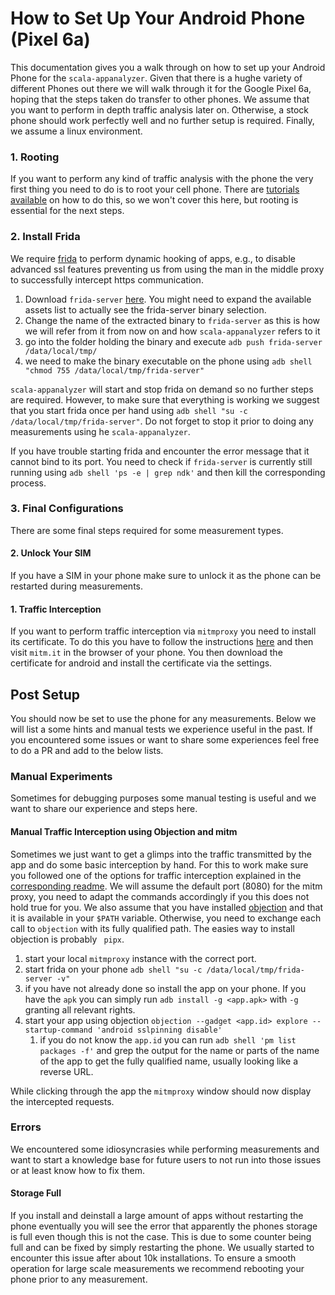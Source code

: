 # How to Set Up Your Android Phone (Pixel 6a)

This documentation gives you a walk through on how to set up your Android Phone for the `scala-appanalyzer`.
Given that there is a hughe variety of different Phones out there we will walk through it for the Google Pixel 6a, 
hoping that the steps taken do transfer to other phones.
We assume that you want to perform in depth traffic analysis later on. Otherwise, a stock phone should work perfectly 
well and no further setup is required.
Finally, we assume a linux environment.

### 1. Rooting

If you want to perform any kind of traffic analysis with the phone the very first thing you need to do is to root your 
cell phone.
There are [tutorials available](https://www.xda-developers.com/how-to-unlock-bootloader-root-magisk-google-pixel-6a/) on how to do this, so we won't cover this here, but rooting is essential for the 
next steps.

### 2. Install Frida

We require [frida](https://frida.re/docs/android/) to perform dynamic hooking of apps, e.g., to disable advanced ssl 
features preventing us from using the man in the middle proxy to successfully intercept https communication.

1. Download `frida-server` [here](https://github.com/frida/frida/releases). You might need to expand the available 
assets list to actually see the frida-server binary selection.
2. Change the name of the extracted binary to `frida-server` as this is how we will refer from it from now on and 
how `scala-appanalyzer` refers to it
3. go into the folder holding the binary and execute `adb push frida-server /data/local/tmp/`
4. we need to make the binary executable on the phone using `adb shell "chmod 755 /data/local/tmp/frida-server"`

`scala-appanalyzer` will start and stop frida on demand so no further steps are required. However, to make sure that 
everything is working we suggest that you start frida once per hand
using `adb shell "su -c /data/local/tmp/frida-server"`. Do not forget to stop it prior to doing any measurements using 
he `scala-appanalyzer`.

If you have trouble starting frida and encounter the error message that it cannot bind to its port. You need to check 
if `frida-server` is currently still running using `adb shell 'ps -e | grep ndk'` and then kill the 
corresponding process.

### 3. Final Configurations

There are some final steps required for some measurement types.

#### 2. Unlock Your SIM

If you have a SIM in your phone make sure to unlock it as the phone can be restarted during measurements.

#### 1. Traffic Interception

If you want to perform traffic interception via `mitmproxy` you need to install its certificate. To do this you have
to follow the instructions [here](./TRAFFIC_INTERCEPTION.md) and then visit `mitm.it` in the browser of your phone.
You then download the certificate for android and install the certificate via the settings.

## Post Setup

You should now be set to use the phone for any measurements. Below we will list a some hints and manual tests we 
experience useful in the past. If you encountered some issues or want to share some experiences feel free to do a PR
and add to the below lists.

### Manual Experiments

Sometimes for debugging purposes some manual testing is useful and we want to share our experience and steps here.

#### Manual Traffic Interception using Objection and mitm

Sometimes we just want to get a glimps into the traffic transmitted by the app and do some basic interception by hand.
For this to work make sure you followed one of the options for traffic interception explained in the 
[corresponding readme](./TRAFFIC_INTERCEPTION.md). We will assume the default port (8080) for the mitm proxy, you need to
adapt the commands accordingly if you this does not hold true for you. We also assume that you have installed 
[objection](https://github.com/sensepost/objection) and that it is available in your `$PATH` variable. Otherwise, you
need to exchange each call to `objection` with its fully qualified path. The easies way to install objection is 
probably ` pipx`.

1. start your local `mitmproxy` instance with the correct port. 
2. start frida on your phone `adb shell "su -c /data/local/tmp/frida-server -v"`
3. if you have not already done so install the app on your phone. If you have the `apk` you can simply run
`adb install -g <app.apk>` with `-g`  granting all relevant rights.
4. start your app using objection `objection --gadget <app.id> explore --startup-command 'android sslpinning disable'`
    1. if you do not know the `app.id` you can run `adb shell 'pm list packages -f'` and grep the output for the name or 
        parts of the name of the app to get the fully qualified name, usually looking like a reverse URL.

While clicking through the app the `mitmproxy` window should now display the intercepted requests. 

### Errors

We encountered some idiosyncrasies while performing measurements and want to start a knowledge base for future users
to not run into those issues or at least know how to fix them.

#### Storage Full

If you install and deinstall a large amount of apps without restarting the phone eventually you will see the error that 
apparently the phones storage is full even though this is not the case. This is due to some counter being full and can
be fixed by simply restarting the phone. We usually started to encounter this issue after about 10k installations.
To ensure a smooth operation for large scale measurements we recommend rebooting your phone prior to any measurement.

